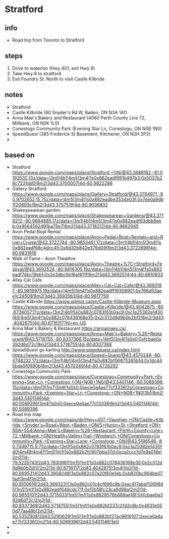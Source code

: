# Stratford  

## info  
* Road trip from Toronto to Stratford

## steps  
1. Drive to waterloo (Hwy 401, exit Hwy 8)
2. Take Hwy 8 to stratford
3. Exit Foundry St. North to visit Castle Kilbride

## notes  
*  Stratford
*  Castle Kilbride (60 Snyder's Rd W, Baden, ON N3A 1A1)
*  Anna Mae's Bakery and Restaurant (4060 Perth County Line 72, Millbank, ON N0K 1L0)
*  Conestogo Community Park (Evening Star Ln, Conestogo, ON N0B 1N0)
*  SpeedQuest (385 Frederick St Basement, Kitchener, ON N2H 2P2)
*  

## based on  
*  Stratford https://www.google.com/maps/place/Stratford,+ON/@43.3688182,-81.0193532,13z/data=!3m1!4b1!4m5!3m4!1s0x882eadf991b497b3:0x5037b28c7231dd0!8m2!3d43.3700007!4d-80.9822286
*  Gallery Stratford https://www.google.com/maps/place/Gallery+Stratford/@43.3764971,-80.9702652,15.75z/data=!4m5!3m4!1s0x882eadbe3534e03f:0x7de0a9db1f20893c!8m2!3d43.3757519!4d-80.9636832
*  Shakespearean garden https://www.google.com/maps/place/Shakespearean+Gardens/@43.3718212,-80.9884885,17z/data=!3m1!4b1!4m5!3m4!1s0x882eadf63dbb8eeb:0x9564562491ba75e7!8m2!3d43.3718212!4d-80.9862945
*  Avon Pedal Boat Rental https://www.google.com/maps/place/Avon+Pedal+Boat+Rentals+and+River+Cruise/@43.3722744,-80.9853461,17z/data=!3m1!4b1!4m5!3m4!1s0x882eadf68c4dcc45:0x8d32b842e376d09!8m2!3d43.3722698!4d-80.9831918
*  Walk of Fame - Avon Theathre https://www.google.com/maps/place/Avon+Theatre+%7C+Stratford+Festival/@43.3692524,-80.9816305,19z/data=!3m1!4b1!4m5!3m4!1s0x882eadf74bc19eb1:0x2e3dbc9e16af411f!8m2!3d43.3692514!4d-80.9810833
*  Alley Cat Cafe https://www.google.com/maps/place/Alley+Cat+Cat+Cafe/@43.3693187,-80.9819975,19z/data=!4m5!3m4!1s0x882eadff19308901:0x766d53aee1c24508!8m2!3d43.3693563!4d-80.9817759
*  Castle Kilbride https://www.wilmot.ca/en/Castle-Kilbride-Museum.aspx  https://www.google.com/maps/place/Castle+Kilbride/@43.4042875,-80.6738057,17z/data=!3m2!4b1!5s0x882c0783f61b0ac9:0xc1a25382e1430f40!4m5!3m4!1s0x882c078436168e35:0x2c512d9d9b0b2bf2!8m2!3d43.4042875!4d-80.6716117?hl=en-US
* Anna Mae's Bakery & Restaurant https://annamaes.ca/   https://www.google.com/maps/place/Anna+Mae's+Bakery+%26+Restaurant/@43.5718755,-80.8337368,15z/data=!4m5!3m4!1s0x0:0xfcbae0a392d6d72c!8m2!3d43.5718755!4d-80.8337368
* SpeadQuest go karting http://www.speedquest.ca/index.html   https://www.google.com/maps/place/Speed+Quest/@43.4570249,-80.4748232,17z/data=!3m1!4b1!4m5!3m4!1s0x882bf56875365b1d:0x1dc445bda5f0890b!8m2!3d43.4570249!4d-80.4726292
* Conestoga Community Park https://www.google.com/maps/place/Conestogo+Community+Park,+Evening+Star+Ln,+Conestogo,+ON+N0B+1N0/@43.5401146,-80.5089396,15z/data=!4m13!1m7!3m6!1s0x0:0xece0a4ae77cf3336!2sConestogo+Community+Park,+Evening+Star+Ln,+Conestogo,+ON+N0B+1N0!3b1!8m2!3d43.5401146!4d-80.5089396!3m4!1s0x0:0xece0a4ae77cf3336!8m2!3d43.5401146!4d-80.5089396
* Road trip map  https://www.google.com/maps/dir/Hwy+407,+Vaughan,+ON/Castle+Kilbride,+Snyder's+Road+West,+Baden,+ON/5+Huron+St,+Stratford,+ON+N5A+5S4/Anna+Mae's+Bakery+%26+Restaurant,+Perth+County+Line+72,+Millbank,+ON/Health+Valley+Trail,+Woolwich,+ON/Conestogo+Community+Park,+Evening+Star+Lane,+Conestogo,+ON/@43.5196548,-80.7449715,9.75z/data=!3m1!5s0x882c0783f61b0ac9:0xc1a25382e1430f40!4m48!4m47!1m5!1m1!1s0x882b2fc907bba37d:0xca2ccc1d7e9a018e!2m2!1d-79.5235743!2d43.7830961!1m15!1m1!1s0x882c078436168e35:0x2c512d9d9b0b2bf2!2m2!1d-80.6716117!2d43.4042875!3m4!1m2!1d-80.6695314!2d43.3908248!3s0x882c07a20f60e1eb:0xb820bc964be07fad!3m4!1m2!1d-80.8100616!2d43.3693231!3s0x882c01c4cf696c8b:0xac417abaf1269845!1m5!1m1!1s0x882eadf646cdc71f:0xf2b18fc23ca9d98a!2m2!1d-80.9855101!2d43.3715033!1m5!1m1!1s0x8829578b688ae18f:0xfcbae0a392d6d72c!2m2!1d-80.8337368!2d43.5718755!1m5!1m1!1s0x882bf237c21d2c8b:0x4631e050d77aa48b!2m2!1d-80.5352908!2d43.5290629!1m5!1m1!1s0x882bf27ac9916107:0xece0a4ae77cf3336!2m2!1d-80.5089396!2d43.5401146!3e0
* 
* 

